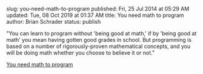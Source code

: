 slug: you-need-math-to-program
published: Fri, 25 Jul 2014 at 05:29 AM
updated: Tue, 08 Oct 2019 at 01:37 AM
title: You need math to program
author: Brian Schrader
status: publish

<div class="link">
<p>"You can learn to program without 'being good at math,' if by 'being good at math' you mean having gotten good grades in school. But programming is based on a number of rigorously-proven mathematical concepts, and you will be doing math whether you choose to believe it or not."</p>
</div>

[You need math to program](http://blog.tabini.ca/posts/you-need-math-to-program-and-thats-a-good-thing)